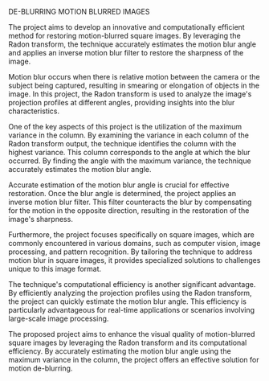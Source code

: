 
DE-BLURRING MOTION BLURRED IMAGES 

The project aims to develop an innovative and computationally efficient method for restoring motion-blurred square images. By leveraging the Radon transform, the technique accurately estimates the motion blur angle and applies an inverse motion blur filter to restore the sharpness of the image.

Motion blur occurs when there is relative motion between the camera or the subject being captured, resulting in smearing or elongation of objects in the image. In this project, the Radon transform is used to analyze the image's projection profiles at different angles, providing insights into the blur characteristics.

One of the key aspects of this project is the utilization of the maximum variance in the column. By examining the variance in each column of the Radon transform output, the technique identifies the column with the highest variance. This column corresponds to the angle at which the blur occurred. By finding the angle with the maximum variance, the technique accurately estimates the motion blur angle.

Accurate estimation of the motion blur angle is crucial for effective restoration. Once the blur angle is determined, the project applies an inverse motion blur filter. This filter counteracts the blur by compensating for the motion in the opposite direction, resulting in the restoration of the image's sharpness.

Furthermore, the project focuses specifically on square images, which are commonly encountered in various domains, such as computer vision, image processing, and pattern recognition. By tailoring the technique to address motion blur in square images, it provides specialized solutions to challenges unique to this image format.

The technique's computational efficiency is another significant advantage. By efficiently analyzing the projection profiles using the Radon transform, the project can quickly estimate the motion blur angle. This efficiency is particularly advantageous for real-time applications or scenarios involving large-scale image processing.

The proposed project aims to enhance the visual quality of motion-blurred square images by leveraging the Radon transform and its computational efficiency. By accurately estimating the motion blur angle using the maximum variance in the column, the project offers an effective solution for motion de-blurring.
